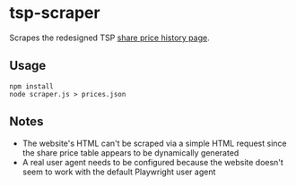 # tsp-scraper

Scrapes the redesigned TSP [share price history page](https://www.tsp.gov/fund-performance/share-price-history/).

## Usage

```
npm install
node scraper.js > prices.json
```

## Notes

* The website's HTML can't be scraped via a simple HTML request since the share price table appears to be dynamically generated
* A real user agent needs to be configured because the website doesn't seem to work with the default Playwright user agent
